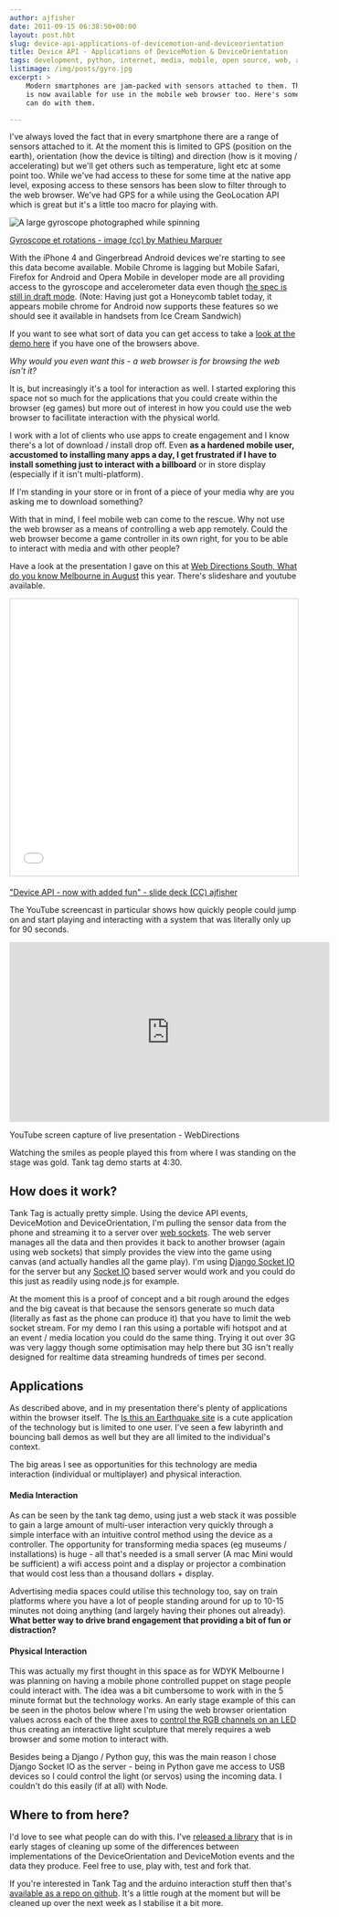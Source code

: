 ```yaml
---
author: ajfisher
date: 2011-09-15 06:38:50+00:00
layout: post.hbt
slug: device-api-applications-of-devicemotion-and-deviceorientation
title: Device API - Applications of DeviceMotion & DeviceOrientation
tags: development, python, internet, media, mobile, open source, web, android, API, arduino, advertising, hardware
listimage: /img/posts/gyro.jpg
excerpt: >
    Modern smartphones are jam-packed with sensors attached to them. This data
    is now available for use in the mobile web browser too. Here's some things you
    can do with them.

---
```


I've always loved the fact that in every smartphone there are a range of sensors attached to it. At the moment this is limited to GPS (position on the earth), orientation (how the device is tilting) and direction (how is it moving / accelerating) but we'll get others such as temperature, light etc at some point too. While we've had access to these for some time at the native app level, exposing access to these sensors has been slow to filter through to the web browser. We've had GPS for a while using the GeoLocation API which is great but it's a little too macro for playing with.

![A large gyroscope photographed while spinning](/img/posts/gyro.jpg)

<p class="caption"><a href="http://www.flickr.com/photos/slasher-fun/3039970101/">Gyroscope
et rotations - image (cc) by Mathieu Marquer</a></p>

With the iPhone 4 and Gingerbread Android devices we're starting to see this data become available. Mobile Chrome is lagging but Mobile Safari, Firefox for Android and Opera Mobile in developer mode are all providing access to the gyroscope and accelerometer data even though [the spec is still in draft mode](http://dev.w3.org/geo/api/spec-source-orientation.html). (Note: Having just got a Honeycomb tablet today, it appears mobile chrome for Android now supports these features so we should see it available in handsets from Ice Cream Sandwich)

If you want to see what sort of data you can get access to take a [look at the demo here](http://ajfisher.me/code/deviceapi-normaliser/examples/data.html) if you have one of the browsers above.

_Why would you even want this - a web browser is for browsing the web isn't it?_

It is, but increasingly it's a tool for interaction as well. I started exploring this space not so much for the applications that you could create within the browser (eg games) but more out of interest in how you could use the web browser to facillitate interaction with the physical world.

I work with a lot of clients who use apps to create engagement and I know there's a lot of download / install drop off. Even <b>as a hardened mobile user, accustomed to installing many apps a day, I get frustrated if I have to install something just to interact with a billboard</b> or in store display (especially if it isn't multi-platform).

If I'm standing in your store or in front of a piece of your media why are you asking me to download something?

With that in mind, I feel mobile web can come to the rescue. Why not use the web browser as a means of controlling a web app remotely. Could the web browser become a game controller in its own right, for you to be able to interact with media and with other people?

Have a look at the presentation I gave on this at [Web Directions South, What do you know Melbourne in August](http://whatdoyouknow.webdirections.org/) this year. There's slideshare and youtube available.

<p class="mediacontainer"><iframe src="//www.slideshare.net/slideshow/embed_code/key/s9rdOygKqy7n9k" title="Device API - now with added fun" width="595" height="485" frameborder="0" marginwidth="0" marginheight="0" scrolling="no" style="border:1px solid #CCC; border-width:1px; margin-bottom:5px; max-width: 100%;" allowfullscreen> </iframe></p>

<p class="caption"><a href="https://www.slideshare.net/andrewjfisher/device-api-now-with-added-fun" target="_blank">"Device API - now with added fun" - slide deck (CC) ajfisher</a></p>

The YouTube screencast in particular shows how quickly people could jump on and start playing and interacting with a system that was literally only up for 90 seconds.

<p class="mediacontainer"><iframe title="Device API - now with added fun screen cast" width="560" height="315" src="https://www.youtube.com/embed/h86K3wBycLA" frameborder="0" allowfullscreen></iframe></p>

<p class="caption">YouTube screen capture of live presentation - WebDirections</p>

Watching the smiles as people played this from where I was standing on the stage was gold. Tank tag demo starts at 4:30.



## How does it work?

Tank Tag is actually pretty simple. Using the device API events, DeviceMotion and DeviceOrientation, I'm pulling the sensor data from the phone and streaming it to a server over [web sockets](http://en.wikipedia.org/wiki/WebSocket). The web server manages all the data and then provides it back to another browser (again using web sockets) that simply provides the view into the game using canvas (and actually handles all the game play). I'm using [Django Socket IO](https://github.com/stephenmcd/django-socketio) for the server but any [Socket IO](http://socket.io/) based server would work and you could do this just as readily using node.js for example.

At the moment this is a proof of concept and a bit rough around the edges and the big caveat is that because the sensors generate so much data (literally as fast as the phone can produce it) that you have to limit the web socket stream. For my demo I ran this using a portable wifi hotspot and at an event / media location you could do the same thing. Trying it out over 3G was very laggy though some optimisation may help there but 3G isn't really designed for realtime data streaming hundreds of times per second.

## Applications

As described above, and in my presentation there's plenty of applications within the browser itself. The [Is this an Earthquake site](http://isthisanearthquake.com/) is a cute application of the technology but is limited to one user. I've seen a few labyrinth and bouncing ball demos as well but they are all limited to the individual's context.

The big areas I see as opportunities for this technology are media interaction (individual or multiplayer) and physical interaction.

#### Media Interaction

As can be seen by the tank tag demo, using just a web stack it was possible to gain a large amount of multi-user interaction very quickly through a simple interface with an intuitive control method using the device as a controller. The opportunity for transforming media spaces (eg museums / installations) is huge - all that's needed is a small server (A mac Mini would be sufficient) a wifi access point and a display or projector a combination that would cost less than a thousand dollars + display.

Advertising media spaces could utilise this technology too, say on train platforms where you have a lot of people standing around for up to 10-15 minutes not doing anything (and largely having their phones out already). <b>What better way to drive brand engagement that providing a bit of fun or distraction?</b>

#### Physical Interaction

This was actually my first thought in this space as for WDYK Melbourne I was planning on having a mobile phone controlled puppet on stage people could interact with. The idea was a bit cumbersome to work with in the 5 minute format but the technology works. An early stage example of this can be seen in the photos below where I'm using the web browser orientation values across each of the three axes to [control the RGB channels on an LED](http://maker.ajfisher.me/2011/09/rgb-led-controlled-by-mobile-phone-browser/) thus creating an interactive light sculpture that merely requires a web browser and some motion to interact with.

Besides being a Django / Python guy, this was the main reason I chose Django Socket IO as the server - being in Python gave me access to USB devices so I could control the light (or servos) using the incoming data. I couldn't do this easily (if at all) with Node.

## Where to from here?

I'd love to see what people can do with this. I've [released a library](https://github.com/ajfisher/deviceapi-normaliser) that is in early stages of cleaning up some of the differences between implementations of the DeviceOrientation and DeviceMotion events and the data they produce. Feel free to use, play with, test and fork that.

If you're interested in Tank Tag and the arduino interaction stuff then that's[ available as a repo on github](https://github.com/ajfisher/django-arduino-socketio). It's a little rough at the moment but will be cleaned up over the next week as I stabilise it a bit more.

